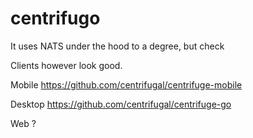 # centrifugo

It uses NATS under the hood to a degree, but check

Clients however look good.

Mobile
https://github.com/centrifugal/centrifuge-mobile

Desktop
https://github.com/centrifugal/centrifuge-go

Web ?


